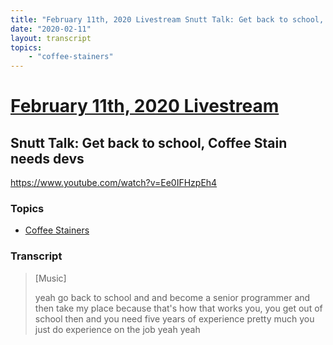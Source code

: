 ```yaml
---
title: "February 11th, 2020 Livestream Snutt Talk: Get back to school, Coffee Stain needs devs"
date: "2020-02-11"
layout: transcript
topics:
    - "coffee-stainers"
---
```

# [February 11th, 2020 Livestream](../2020-02-11.md)
## Snutt Talk: Get back to school, Coffee Stain needs devs
https://www.youtube.com/watch?v=Ee0IFHzpEh4

### Topics
* [Coffee Stainers](../topics/coffee-stainers.md)

### Transcript

> [Music]
>
> yeah go back to school and and become a senior programmer and then take my place because that's how that works you, you get out of school then and you need five years of experience pretty much you just do experience on the job yeah yeah
